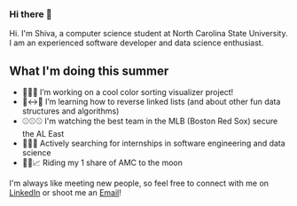 ### Hi there 👋

Hi. I'm Shiva, a computer science student at North Carolina State University. I am an experienced software developer and data science enthusiast. 

## What I'm doing this summer
- 🌈🌈🌈 I’m working on a cool color sorting visualizer project!
- 🔵↔🔵 I’m learning how to reverse linked lists (and about other fun data structures and algorithms)
- ⚾⚾⚾ I'm watching the best team in the MLB (Boston Red Sox) secure the AL East 
- 🔎🔎🔎 Actively searching for internships in software engineering and data science
- 💎🤲📈 Riding my 1 share of AMC to the moon

I'm always like meeting new people, so feel free to connect with me on [LinkedIn](https://www.linkedin.com/in/shivaganapathy/)  or shoot me an [Email](mailto:shivastem@gmail.com)!



